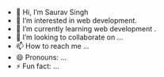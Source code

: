 - 👋 Hi, I’m Saurav Singh
- 👀 I’m interested in web development.
- 🌱 I’m currently learning web development .
- 💞️ I’m looking to collaborate on ...
- 📫 How to reach me ...
- 😄 Pronouns: ...
- ⚡ Fun fact: ...

<!---
sauravsinghrajput1191/sauravsinghrajput1191 is a ✨ special ✨ repository because its `README.md` (this file) appears on your GitHub profile.
You can click the Preview link to take a look at your changes.
--->
